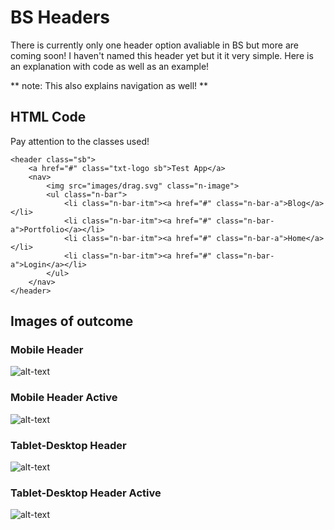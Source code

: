 # BS Headers

There is currently only one header option avaliable in BS but more are coming soon! I haven't named this header yet but it it very simple. Here is an explanation with code as well as an example!

** note: This also explains navigation as well! **

## HTML Code

Pay attention to the classes used!

```
<header class="sb">
    <a href="#" class="txt-logo sb">Test App</a>
    <nav>
        <img src="images/drag.svg" class="n-image">
        <ul class="n-bar">
            <li class="n-bar-itm"><a href="#" class="n-bar-a">Blog</a></li>
            <li class="n-bar-itm"><a href="#" class="n-bar-a">Portfolio</a></li>
            <li class="n-bar-itm"><a href="#" class="n-bar-a">Home</a></li>
            <li class="n-bar-itm"><a href="#" class="n-bar-a">Login</a></li>
        </ul>
    </nav>
</header>
```

## Images of outcome

### Mobile Header
![alt-text][h-m]

### Mobile Header Active
![alt-text][h-m-a]

### Tablet-Desktop Header
![alt-text][h-t-d]

### Tablet-Desktop Header Active
![alt-text][h-t-d-a]



[h-m]: https://github.com/matthewLeFevre/beautiful_site/test/images/header_mobile.JPG 'Header Mobile'
[h-m-a]: https://github.com/matthewLeFevre/beautiful_site/test/images/header_mobile_active.JPG 'Header Mobile Active'
[h-t-d]: https://github.com/matthewLeFevre/beautiful_site/test/images/header_tablet-desktop.JPG 'Header Tablet-Desktop'
[h-t-d-a]: https://github.com/matthewLeFevre/beautiful_site/test/images/header_tablet-desktop_active.JPG 'Header Tablet-Desktop Active'
